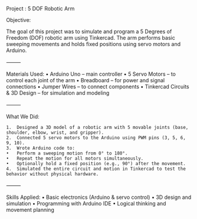 Project : 5 DOF Robotic Arm

Objective:

The goal of this project was to simulate and program a 5 Degrees of Freedom (DOF) robotic arm using Tinkercad. The arm performs basic sweeping movements and holds fixed positions using servo motors and Arduino.

⸻

Materials Used:
	•	Arduino Uno – main controller
	•	5 Servo Motors – to control each joint of the arm
	•	Breadboard – for power and signal connections
	•	Jumper Wires – to connect components
	•	Tinkercad Circuits & 3D Design – for simulation and modeling

⸻

What We Did:

	1.	Designed a 3D model of a robotic arm with 5 movable joints (base, shoulder, elbow, wrist, and gripper).
	2.	Connected 5 servo motors to the Arduino using PWM pins (3, 5, 6, 9, 10).
	3.	Wrote Arduino code to:
	•	Perform a sweeping motion from 0° to 180°.
	•	Repeat the motion for all motors simultaneously.
	•	Optionally hold a fixed position (e.g., 90°) after the movement.
	4.	Simulated the entire circuit and motion in Tinkercad to test the behavior without physical hardware.

⸻

Skills Applied:
	•	Basic electronics (Arduino & servo control)
	•	3D design and simulation
	•	Programming with Arduino IDE
	•	Logical thinking and movement planning
